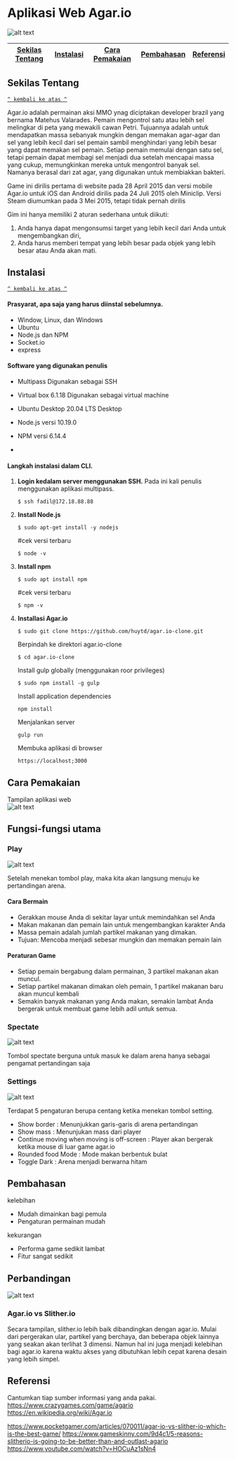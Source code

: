 # Aplikasi Web Agar.io

![alt text](https://github.com/fadilrisdian34/komdat-p2-14/blob/main/judul.png)

[Sekilas Tentang](#sekilas-tentang) | [Instalasi](#instalasi) | [Cara Pemakaian](#cara-pemakaian) | [Pembahasan](#pembahasan) | [Referensi](#referensi)
:---:|:---:|:---:|:---:|:---:



## Sekilas Tentang
[`^ kembali ke atas ^`](#)

Agar.io adalah permainan aksi MMO ynag diciptakan developer brazil yang bernama Matehus Valarades. Pemain mengontrol satu atau lebih sel melingkar di peta yang mewakili cawan Petri. Tujuannya adalah untuk mendapatkan massa sebanyak mungkin dengan memakan agar-agar dan sel yang lebih kecil dari sel pemain sambil menghindari yang lebih besar yang dapat memakan sel pemain. Setiap pemain memulai dengan satu sel, tetapi pemain dapat membagi sel menjadi dua setelah mencapai massa yang cukup, memungkinkan mereka untuk mengontrol banyak sel. Namanya berasal dari zat agar, yang digunakan untuk membiakkan bakteri. 

Game ini dirilis pertama di website pada 28 April 2015 dan  versi mobile Agar.io untuk iOS dan Android dirilis pada 24 Juli 2015 oleh Miniclip.
Versi Steam diumumkan pada 3 Mei 2015, tetapi tidak pernah dirilis

Gim ini hanya memiliki 2 aturan sederhana untuk diikuti: 
1) Anda hanya dapat mengonsumsi target yang lebih kecil dari Anda untuk mengembangkan diri, 
2) Anda harus memberi tempat yang lebih besar pada objek yang lebih besar atau Anda akan mati. 


## Instalasi
[`^ kembali ke atas ^`](#)

#### Prasyarat, apa saja yang harus diinstal sebelumnya.
* Window, Linux, dan Windows
* Ubuntu
* Node.js dan NPM
* Socket.io
* express

#### Software yang digunakan penulis
* Multipass 
  Digunakan sebagai SSH 
   
* Virtual box 6.1.18
  Digunakan sebagai virtual machine 
  
* Ubuntu Desktop 20.04 LTS Desktop
  
* Node.js versi 10.19.0
* NPM versi 6.14.4
* 

#### Langkah instalasi dalam CLI.
1. **Login kedalam server menggunakan SSH.** Pada ini kali penulis menggunakan aplikasi multipass. 
    ```
    $ ssh fadil@172.18.88.88 
    ```
2. **Install Node.js**
    ```
    $ sudo apt-get install -y nodejs
    ```
    #cek versi terbaru
    ```
    $ node -v
    ```
3. **Install npm**
    ```
    $ sudo apt install npm 
    ```
    #cek versi terbaru
    ```
    $ npm -v
    ```
5.  **Installasi Agar.io**
    ```
    $ sudo git clone https://github.com/huytd/agar.io-clone.git
    ```
    Berpindah ke direktori agar.io-clone
    ```
    $ cd agar.io-clone
    ```
    Install gulp globally (menggunakan roor privileges)
    ```
    $ sudo npm install -g gulp
    ```
    Install application dependencies
    ```
    npm install
    ```
    Menjalankan server
    ```
    gulp run 
    ```
    Membuka aplikasi di browser
    ```
    https://localhost;3000
    ```
    

## Cara Pemakaian

Tampilan aplikasi web <br>
![alt text](https://github.com/fadilrisdian34/komdat-p2-14/blob/main/1.png)

## Fungsi-fungsi utama

### Play
  
![alt text](https://github.com/fadilrisdian34/komdat-p2-14/blob/main/play.gif)
    
Setelah menekan tombol play, maka kita akan langsung menuju ke pertandingan arena. 
  
#### Cara Bermain
- Gerakkan mouse Anda di sekitar layar untuk memindahkan sel Anda
- Makan makanan dan pemain lain untuk mengembangkan karakter Anda
- Massa pemain adalah jumlah partikel makanan yang dimakan.
- Tujuan: Mencoba menjadi sebesar mungkin dan memakan pemain lain
  
#### Peraturan Game
- Setiap pemain bergabung dalam permainan, 3 partikel makanan akan muncul.
- Setiap partikel makanan dimakan oleh pemain, 1 partikel makanan baru akan muncul kembali
- Semakin banyak makanan yang Anda makan, semakin lambat Anda bergerak untuk membuat game lebih adil untuk semua.
    
### Spectate
    
  ![alt text](https://github.com/fadilrisdian34/komdat-p2-14/blob/main/spectate.png)
  
Tombol spectate berguna untuk masuk ke dalam arena hanya sebagai pengamat pertandingan saja 
  
### Settings
  
  ![alt text](https://github.com/fadilrisdian34/komdat-p2-14/blob/main/2.png)
  
 Terdapat 5 pengaturan berupa centang ketika menekan tombol setting.
 * Show border : Menunjukkan garis-garis di arena pertandingan
 * Show mass   : Menunjukan mass dari player
 * Continue moving when moving is off-screen : Player akan bergerak ketika mouse di luar game agar.io
 * Rounded food Mode : Mode makan berbentuk bulat
 * Toggle Dark : Arena menjadi berwarna hitam


## Pembahasan

kelebihan
* Mudah dimainkan bagi pemula
* Pengaturan permainan mudah

kekurangan
* Performa game sedikit lambat
* Fitur sangat sedikit

## Perbandingan 
![alt text](https://github.com/fadilrisdian34/komdat-p2-14/blob/main/vs.jpg)

### Agar.io vs Slither.io

Secara tampilan, slither.io lebih baik dibandingkan dengan agar.io. Mulai dari pergerakan ular, partikel yang berchaya, dan beberapa objek lainnya yang seakan akan terlihat 3 dimensi. Namun hal ini juga menjadi kelebihan bagi agar.io karena waktu akses yang dibutuhkan lebih cepat karena desain yang lebih simpel.


## Referensi

Cantumkan tiap sumber informasi yang anda pakai.
https://www.crazygames.com/game/agario
https://en.wikipedia.org/wiki/Agar.io

https://www.pocketgamer.com/articles/070011/agar-io-vs-slither-io-which-is-the-best-game/
https://www.gameskinny.com/9d4c1/5-reasons-slitherio-is-going-to-be-better-than-and-outlast-agario
https://www.youtube.com/watch?v=HOCuAz1sNn4
